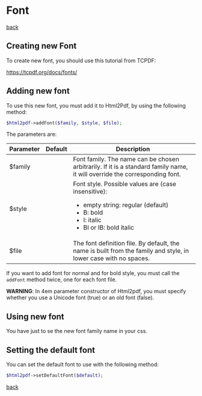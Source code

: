 # Font

[back](README.md)

## Creating new Font

To create new font, you should use this tutorial from TCPDF: 

https://tcpdf.org/docs/fonts/

## Adding new font

To use this new font, you must add it to Html2Pdf, by using the following method:

```php
$html2pdf->addFont($family, $style, $file);
```

The parameters are:

Parameter| Default | Description
---------|---------|-------------
$family | | Font family. The name can be chosen arbitrarily. If it is a standard family name, it will override the corresponding font.
$style  | | Font style. Possible values are (case insensitive):<ul><li>empty string: regular (default)</li><li>B: bold</li><li>I: italic</li><li>BI or IB: bold italic</li></ul>
$file   | | The font definition file. By default, the name is built from the family and style, in lower case with no spaces.

If you want to add font for normal and for bold style, you must call the `addFont` method twice, one for each font file. 

**WARNING**:
In 4em parameter constructor of Html2pdf, you must specify whether you use a Unicode font (true) or an old font (false). 

## Using new font

You have just to se the new font family name in your css.

## Setting the default font

You can set the default font to use with the following method:

```php
$html2pdf->setDefaultFont($default);
```

[back](README.md)
